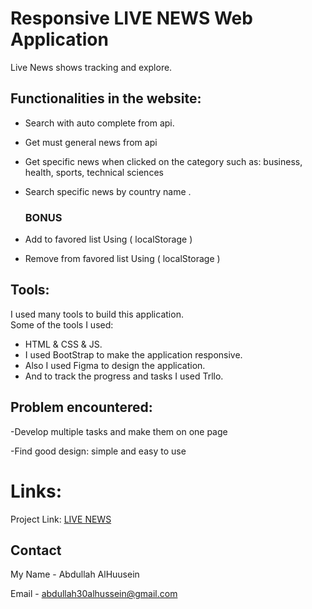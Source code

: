 
# Responsive LIVE NEWS Web Application

Live News shows tracking and explore.

## Functionalities in the website:
- Search with auto complete from api.
- Get must general news from api
- Get specific news when clicked on the category such as: business, health, sports, technical sciences
- Search specific news by country name .

  ### BONUS

- Add to favored list Using ( localStorage )
- Remove from favored list Using ( localStorage )

<h2>Tools:</h2>
<p>I used many tools to build this application. <br>
Some of the tools I used:
</p>
<ul>
<li>HTML & CSS & JS.</li>
<li>I used BootStrap to make the application responsive.</li>
<li>Also I used Figma to design the application.</li>
<li>And to track the progress and tasks I used Trllo.</li>
</ul>

## Problem encountered:

-Develop multiple tasks and make them on one page

-Find good design: simple and easy to use

# Links:
Project Link: [LIVE NEWS](https://abdullahalhussein.github.io/News/)


## Contact

My Name - Abdullah AlHuusein

Email - abdullah30alhussein@gmail.com

